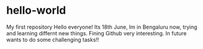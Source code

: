 # hello-world
My first repository 
Hello everyone!
Its 18th June, Im in Bengaluru now, trying and learning differnt new things. 
Fining Github very interesting.
In future wants to do some challenging tasks!!
